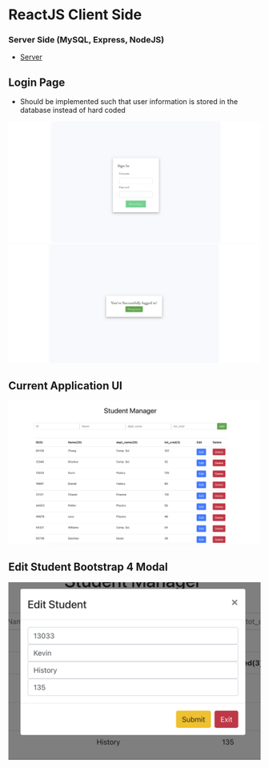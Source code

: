 # ReactJS Client Side

### Server Side (MySQL, Express, NodeJS)
 - [Server](https://github.com/kkemmere/Student-Manager-API/blob/main/READMEE.md)
 
## Login Page 
 - Should be implemented such that user information is stored in the database instead of hard coded

![Login1](https://github.com/kkemmere/Student-Manager-API/blob/main/images/Screen%20Shot%202022-10-17%20at%209.58.41%20PM.png)
![Login](https://github.com/kkemmere/Student-Manager-API/blob/main/images/Screen%20Shot%202022-10-17%20at%209.59.02%20PM.png)
<br/>

## Current Application UI 
![React](https://github.com/kkemmere/Student-Manager-API/blob/main/images/Screen%20Shot%202022-07-24%20at%206.14.41%20PM.png)
<br/>

## Edit Student Bootstrap 4 Modal
![Modal](https://github.com/kkemmere/Student-Manager-API/blob/main/images/Screen%20Shot%202022-07-26%20at%204.07.29%20PM.png)
<br/>
